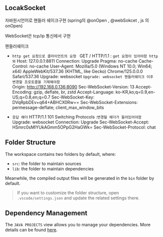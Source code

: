 ## LocakSocket

자바원시언어로 핸들러 쉐이크구현 (spring의 @onOpen , @webSokcet , js 의 onOpen)

WebSocket은 tcp/ip 통신에서 구현

핸들러쉐이크
- `http get 요청으로 클라이언트의 요청 `
GET / HTTP/1.1               : `get 요청이 있어야함 http 와`
Host: 127.0.0.1:8811
Connection: Upgrade
Pragma: no-cache
Cache-Control: no-cache
User-Agent: Mozilla/5.0 (Windows NT 10.0; Win64; x64) AppleWebKit/537.36 (KHTML, like Gecko) Chrome/125.0.0.0 Safari/537.36
Upgrade: websocket                                    `Upgrade: websocket 핸들러쉐이크 이후 변경할 프로토클을 기제해야함`  
Origin: http://192.168.0.136:8090
Sec-WebSocket-Version: 13
Accept-Encoding: gzip, deflate, br, zstd
Accept-Language: ko-KR,ko;q=0.9,en-US;q=0.8,en;q=0.7
Sec-WebSocket-Key: DVqRpbDEv+q64+ABHCX0Rw==
Sec-WebSocket-Extensions: permessage-deflate; client_max_window_bits

- `응답 해더`
HTTP/1.1 101 Switching Protocols       :`변경될 헤더가 들어있어야함`
Upgrade: websocket
Connection: Upgrade
Sec-WebSocket-Accept: HSmrc0sMlYUkAGmm5OPpG2HaGWk=
Sec-WebSocket-Protocol: chat


## Folder Structure

The workspace contains two folders by default, where:

- `src`: the folder to maintain sources
- `lib`: the folder to maintain dependencies

Meanwhile, the compiled output files will be generated in the `bin` folder by default.

> If you want to customize the folder structure, open `.vscode/settings.json` and update the related settings there.

## Dependency Management

The `JAVA PROJECTS` view allows you to manage your dependencies. More details can be found [here](https://github.com/microsoft/vscode-java-dependency#manage-dependencies).
